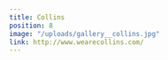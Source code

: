 ```yaml
---
title: Collins
position: 8
image: "/uploads/gallery__collins.jpg"
link: http://www.wearecollins.com/
---
```


